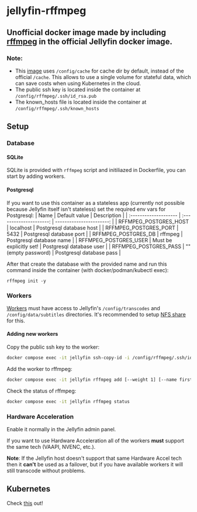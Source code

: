 # jellyfin-rffmpeg

## Unofficial docker image made by including [rffmpeg](https://github.com/joshuaboniface/rffmpeg) in the official Jellyfin docker image.

### Note: 
* This [image](https://github.com/aleksasiriski/jellyfin-rffmpeg/blob/master/Dockerfile#L38) uses `/config/cache` for cache dir by default, instead of the official `/cache`. This allows to use a single volume for stateful data, which can save costs when using Kubernetes in the cloud.
* The public ssh key is located inside the container at `/config/rffmpeg/.ssh/id_rsa.pub`
* The known_hosts file is located inside the container at `/config/rffmpeg/.ssh/known_hosts`

## Setup

### Database

#### SQLite

SQLite is provided with `rffmpeg` script and initiliazed in Dockerfile, you can start by adding workers.

#### Postgresql

If you want to use this container as a stateless app (currently not possible because Jellyfin itself isn't stateless) set the required env vars for Postgresql:
| Name			            | Default value	          | Description		           |
| :-------------------- | :---------------------: | -----------------------: | 
| RFFMPEG_POSTGRES_HOST | localhost               | Postgresql database host |
| RFFMPEG_POSTGRES_PORT | 5432                    | Postgresql database port |
| RFFMPEG_POSTGRES_DB   | rffmpeg                 | Postgresql database name |
| RFFMPEG_POSTGRES_USER | Must be explicitly set! | Postgresql database user |
| RFFMPEG_POSTGRES_PASS | "" (empty password)     | Postgresql database pass |

After that create the database with the provided name and run this command inside the container (with docker/podman/kubectl exec):
```
rffmpeg init -y
```

### Workers

[Workers](https://github.com/aleksasiriski/rffmpeg-worker) must have access to Jellyfin's `/config/transcodes` and `/config/data/subtitles` directories. It's recommended to setup [NFS share](https://github.com/aleksasiriski/jellyfin-rffmpeg/blob/master/docker-compose.example.yml) for this.

#### Adding new workers

Copy the public ssh key to the worker:
```bash
docker compose exec -it jellyfin ssh-copy-id -i /config/rffmpeg/.ssh/id_rsa.pub <probably_root>@<worker_ip_address>
```

Add the worker to rffmpeg:
```bash
docker compose exec -it jellyfin rffmpeg add [--weight 1] [--name first_worker] <worker_ip_address>
```

Check the status of rffmpeg:

```bash
docker compose exec -it jellyfin rffmpeg status
```

### Hardware Acceleration

Enable it normally in the Jellyfin admin panel.

If you want to use Hardware Acceleration all of the workers **must** support the same tech (VAAPI, NVENC, etc.).

**Note**: If the Jellyfin host doesn't support that same Hardware Accel tech then it **can't** be used as a failover, but if you have available workers it will still transcode without problems.

## Kubernetes

Check [this](https://github.com/aleksasiriski/rffmpeg-worker) out!
